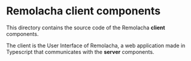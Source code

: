 # Remolacha client components

This directory contains the source code of the Remolacha **client** components.

The client is the User Interface of Remolacha, a web application made in Typescript that communicates with the **server** components.
